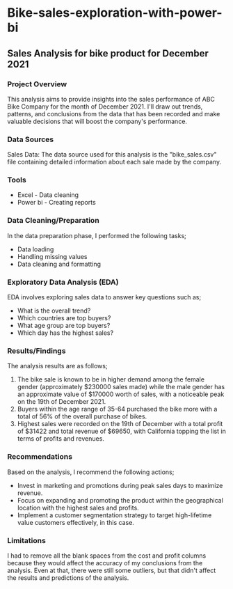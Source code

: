 # Bike-sales-exploration-with-power-bi


## Sales Analysis for bike product for December 2021

### Project Overview

This analysis aims to provide insights into the sales performance of ABC Bike Company for the month of December 2021. I'll draw out trends, patterns, and conclusions from the data that has been recorded and make valuable decisions that will boost the company's performance.

### Data Sources

Sales Data: The data source used for this analysis is the "bike_sales.csv" file containing detailed information about each sale made by the company.

### Tools

- Excel - Data cleaning
- Power bi - Creating reports
  

### Data Cleaning/Preparation

In the data preparation phase, I performed the following tasks;

- Data loading
- Handling missing values
- Data cleaning and formatting


### Exploratory Data Analysis (EDA)

EDA involves exploring sales data to answer key questions such as;

- What is the overall trend?
- Which countries are top buyers?
- What age group are top buyers?
- Which day has the highest sales?


### Results/Findings 

The analysis results are as follows;
1. The bike sale is known to be in higher demand among the female gender (approximately $230000 sales made) while the male gender has an approximate value of $170000 worth of sales, 
   with a noticeable peak on the 19th of December 2021.
2. Buyers within the age range of 35-64 purchased the bike more with a total of 56% of the overall purchase of bikes.
3. Highest sales were recorded on the 19th of December with a total profit of $31422 and total revenue of $69650, with California topping the list in terms of profits and revenues.


### Recommendations

Based on the analysis, I recommend the following actions;

- Invest in marketing and promotions during peak sales days to maximize revenue.
- Focus on expanding and promoting the product within the geographical location with the highest sales and profits.
- Implement a customer segmentation strategy to target high-lifetime value customers effectively, in this case.



### Limitations

I had to remove all the blank spaces from the cost and profit columns because they would affect the accuracy of my conclusions from the analysis. Even at that, there were still some outliers, but that didn't affect the results and predictions of the analysis.














